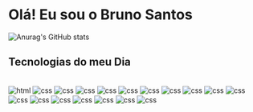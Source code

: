# Olá! Eu sou o Bruno Santos

![Anurag's GitHub stats](https://github-readme-stats.vercel.app/api?username=dev-brunosantos&show_icons=true&theme=dark)

## Tecnologias do meu Dia

<div style="display: inline_block"><br/>
    <img align="center" alt="html" src="https://img.shields.io/badge/HTML5-E34F26?style=for-the-badge&logo=html5&logoColor=white" />
    <img align="center" alt="css" src="https://img.shields.io/badge/CSS3-1572B6?style=for-the-badge&logo=css3&logoColor=white" />
    <img align="center" alt="css" src="https://img.shields.io/badge/Sass-CC6699?style=for-the-badge&logo=sass&logoColor=white" />
    <img align="center" alt="css" src="https://img.shields.io/badge/Bootstrap-563D7C?style=for-the-badge&logo=bootstrap&logoColor=white" />
    <img align="center" alt="css" src="https://img.shields.io/badge/Tailwind_CSS-38B2AC?style=for-the-badge&logo=tailwind-css&logoColor=white" />
    <img align="center" alt="css" src="https://img.shields.io/badge/JavaScript-F7DF1E?style=for-the-badge&logo=javascript&logoColor=black" />
    <img align="center" alt="css" src="https://img.shields.io/badge/jQuery-0769AD?style=for-the-badge&logo=jquery&logoColor=white" />
    <img align="center" alt="css" src="https://img.shields.io/badge/TypeScript-007ACC?style=for-the-badge&logo=typescript&logoColor=white" />
    <img align="center" alt="css" src="https://img.shields.io/badge/React-20232A?style=for-the-badge&logo=react&logoColor=61DAFB" />
    <img align="center" alt="css" src="https://img.shields.io/badge/React_Native-20232A?style=for-the-badge&logo=react&logoColor=61DAFB" />
    <img align="center" alt="css" src="https://img.shields.io/badge/Oracle-F80000?style=for-the-badge&logo=Oracle&logoColor=white" />
    <img align="center" alt="css" src="https://img.shields.io/badge/MySQL-005C84?style=for-the-badge&logo=mysql&logoColor=white" />
    <img align="center" alt="css" src="https://img.shields.io/badge/Sequelize-52B0E7?style=for-the-badge&logo=Sequelize&logoColor=white" />
    <img align="center" alt="css" src="https://img.shields.io/badge/MongoDB-4EA94B?style=for-the-badge&logo=mongodb&logoColor=white" />
    <img align="center" alt="css" src="https://img.shields.io/badge/Node.js-43853D?style=for-the-badge&logo=node.js&logoColor=white" />
    <img align="center" alt="css" src="https://img.shields.io/badge/Express.js-404D59?style=for-the-badge" />
    <img align="center" alt="css" src="https://img.shields.io/badge/Vercel-000000?style=for-the-badge&logo=vercel&logoColor=white" />
    <img align="center" alt="css" src="https://img.shields.io/badge/GIT-E44C30?style=for-the-badge&logo=git&logoColor=white" />
</div>
